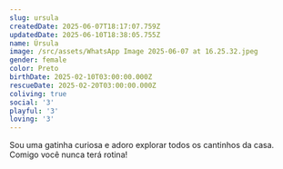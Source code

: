```yaml
---
slug: ursula
createdDate: 2025-06-07T18:17:07.759Z
updatedDate: 2025-06-10T18:38:05.755Z
name: Úrsula
image: /src/assets/WhatsApp Image 2025-06-07 at 16.25.32.jpeg
gender: female
color: Preto
birthDate: 2025-02-10T03:00:00.000Z
rescueDate: 2025-02-20T03:00:00.000Z
coliving: true
social: '3'
playful: '3'
loving: '3'
---
```



Sou uma gatinha curiosa e adoro explorar todos os cantinhos da casa. Comigo você nunca terá rotina!
